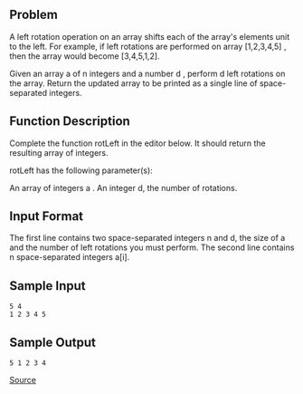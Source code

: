 ## Problem
A left rotation operation on an array shifts each of the array's elements  unit to the left. 
For example, if  left rotations are performed on array [1,2,3,4,5] , then the array would become [3,4,5,1,2].

Given an array a of n integers and a number d , perform d left rotations on the array. 
Return the updated array to be printed as a single line of space-separated integers.

## Function Description

Complete the function rotLeft in the editor below. It should return the resulting array of integers.

rotLeft has the following parameter(s):

An array of integers a .
An integer d, the number of rotations.

## Input Format

The first line contains two space-separated integers  n and  d, the size of a and the number of left rotations you must perform. 
The second line contains n space-separated integers a[i].

## Sample Input
```
5 4
1 2 3 4 5
```

## Sample Output
```
5 1 2 3 4
```
[Source](https://www.hackerrank.com/challenges/ctci-array-left-rotation/problem?h_l=interview&playlist_slugs%5B%5D=interview-preparation-kit&playlist_slugs%5B%5D=arrays)
